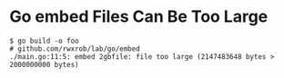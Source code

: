 # Go embed Files Can Be Too Large

```
$ go build -o foo
# github.com/rwxrob/lab/go/embed
./main.go:11:5: embed 2gbfile: file too large (2147483648 bytes > 2000000000 bytes)
```

